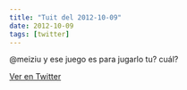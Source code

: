 ```yaml
---
title: "Tuit del 2012-10-09"
date: 2012-10-09
tags: [twitter]
---
```


@meiziu y ese juego es para jugarlo tu? cuál?



[Ver en Twitter](https://twitter.com/i/web/status/255626073000263681)
